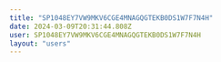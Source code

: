 ```yaml
---
title: "SP1048EY7VW9MKV6CGE4MNAGQGTEKB0DS1W7F7N4H"
date: 2024-03-09T20:31:44.808Z
user: SP1048EY7VW9MKV6CGE4MNAGQGTEKB0DS1W7F7N4H
layout: "users"
---
```

    